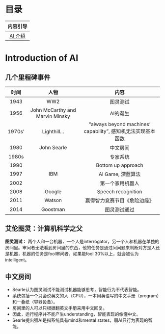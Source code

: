 # 目录

|内容引导|
|:----:|
|[AI 介绍](#intro)|


# Introduction of AI
<span id = 'intro'></span>

## 几个里程碑事件

|时间|人物|内容|
|:---:|:----:|:---:|
|1943|WW2|图灵测试|
|1956|John McCarthy and Marvin Minsky|AI的诞生|
|1970s'|Lighthill...| “always beyond machines’ capability”, 感知机无法实现基本函数|
|1980|John Searle|中文房间|
|1980s||专家系统|
|1990||Bottom up approach|
|1997|IBM|AI Game, 深蓝算法|
|2002||第一个家用机器人|
|2008|Google|Speech recognition|
|2011|Watson|赢得智力竞赛节目《危险边缘》|
|2014|Goostman|图灵测试通过|

## 艾伦图灵：计算机科学之父
**图灵测试：** 两个人和一台机器，一个人是interrogator，另一个人和机器在单独的房间里。审问者无法看到房间里的东西，他的任务是通过问问题来判断对方是人还是机器，机器的任务是fool审问者，如果能fool 30%以上，就会被认为intelligent。

## 中文房间
- Searle认为图灵测试不能测试机器能够思考，智能行为不代表智能。
- 系统包括一个只会说英文的人（CPU），一本用英语写的中文手册（program）和一叠纸（容器设备）。
- 房间里的人可以只根据翻英文手册来用中文回复。
- 因此，运行程序并不能产生understanding，智能表现的像懂中文。
- Searle提出强AI是指系统具有mind和mental states，弱AI只行为表现的智能。
